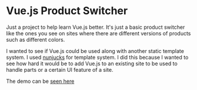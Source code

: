 # Vue.js Product Switcher

Just a project to help learn Vue.js better. It's just a basic product switcher like the ones you see on sites where there are different versions of products such as different colors.

I wanted to see if Vue.js could be used along with another static template system. I used [nunjucks](https://mozilla.github.io/nunjucks/) for template system. I did this because I wanted to see how hard it would be to add Vue.js to an existing site to be used to handle parts or a certain UI feature of a site.

The demo can be [seen here](http://projects.turnwall.net/product-switcher/dist/)
